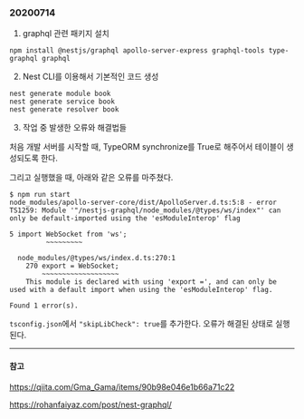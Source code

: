 ### 20200714

1. graphql 관련 패키지 설치

```
npm install @nestjs/graphql apollo-server-express graphql-tools type-graphql graphql
```

2. Nest CLI를 이용해서 기본적인 코드 생성

```
nest generate module book
nest generate service book
nest generate resolver book
```

3. 작업 중 발생한 오류와 해결법들

처음 개발 서버를 시작할 때, TypeORM synchronize를 True로 해주어서 테이블이 생성되도록 한다.

그리고 실행했을 때, 아래와 같은 오류를 마주쳤다.

```
$ npm run start
node_modules/apollo-server-core/dist/ApolloServer.d.ts:5:8 - error TS1259: Module '"/nestjs-graphql/node_modules/@types/ws/index"' can only be default-imported using the 'esModuleInterop' flag

5 import WebSocket from 'ws';
         ~~~~~~~~~

  node_modules/@types/ws/index.d.ts:270:1
    270 export = WebSocket;
        ~~~~~~~~~~~~~~~~~~~
    This module is declared with using 'export =', and can only be used with a default import when using the 'esModuleInterop' flag.

Found 1 error(s).
```

`tsconfig.json`에서 `"skipLibCheck": true`를 추가한다. 오류가 해결된 상태로 실행된다.

---
#### 참고

https://qiita.com/Gma_Gama/items/90b98e046e1b66a71c22

https://rohanfaiyaz.com/post/nest-graphql/